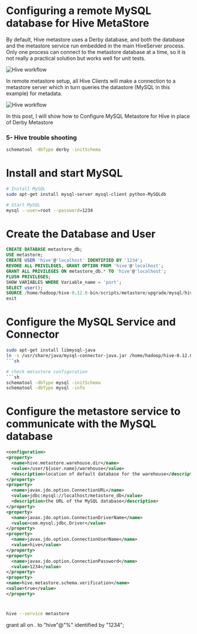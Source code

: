 # Configuring a remote MySQL database for Hive MetaStore

By default, Hive metastore uses a Derby database, and both the database and the metastore service run embedded in the main HiveServer process. Only one process can connect to the metastore database at a time, so it is not really a practical solution but works well for unit tests.

![Hive workflow](https://github.com/gamboabdoulraoufou/hadoop-Hive/blob/master/img/hive_workflow.PNG)

In remote metastore setup, all Hive Clients will make a connection to a metastore server which in turn queries the datastore (MySQL in this example) for metadata.

![Hive workflow](https://github.com/gamboabdoulraoufou/hadoop-Hive/blob/master/img/hive_workflow.PNG)


In this post, I will show how to Configure MySQL Metastore for Hive in place of Derby Metastore

### 5- Hive trouble shooting
```sh
schematool -dbType derby -initSchema
```

# Install and start MySQL
```sh
# Install MySQL
sudo apt-get install mysql-server mysql-client python-MySQLdb

# Start MySQL
mysql --user=root --password=1234
```

# Create the Database and User
```sql
CREATE DATABASE metastore_db;
USE metastore;
CREATE USER 'hive'@'localhost' IDENTIFIED BY '1234';
REVOKE ALL PRIVILEGES, GRANT OPTION FROM 'hive'@'localhost';
GRANT ALL PRIVILEGES ON metastore_db.* TO 'hive'@'localhost';
FLUSH PRIVILEGES;
SHOW VARIABLES WHERE Variable_name = 'port';
SELECT user();
SOURCE /home/hadoop/hive-0.12.0-bin/scripts/metastore/upgrade/mysql/hive-schema-0.12.0.mysql.sql;
exit
```

# Configure the MySQL Service and Connector
```sh
sudo apt-get install libmysql-java
ln -s /usr/share/java/mysql-connector-java.jar /home/hadoop/hive-0.12.0-bin/lib/mysql-connector-java.jar
```sh

# check metastore configuration
```sh
schematool -dbType mysql -initSchema
schematool -dbType mysql -info
```

# Configure the metastore service to communicate with the MySQL database


```xml
<configuration>
<property>
  <name>hive.metastore.warehouse.dir</name>
  <value>/user/${user.name}/warehouse</value>
  <description>location of default database for the warehouse</description>
</property>
<property>
  <name>javax.jdo.option.ConnectionURL</name>
  <value>jdbc:mysql://localhost/metastore_db</value>
  <description>the URL of the MySQL database</description>
</property>
<property>
  <name>javax.jdo.option.ConnectionDriverName</name>
  <value>com.mysql.jdbc.Driver</value>
</property>
<property>
  <name>javax.jdo.option.ConnectionUserName</name>
  <value>hive</value>
</property>
<property>
  <name>javax.jdo.option.ConnectionPassword</name>
  <value>1234</value>
</property>
<property>
<name>hive.metastore.schema.verification</name>
<value>true</value>
</property>

```

# 
```sh
hive --service metastore
```
grant all on *.* to "hive"@"%" identified by "1234";
